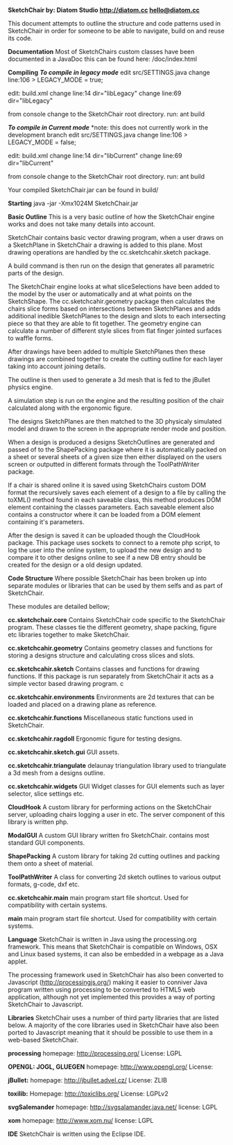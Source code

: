**SketchChair 
by: Diatom Studio
http://diatom.cc
hello@diatom.cc**

This document attempts to outline the structure and code patterns used in SketchChair in order for someone to be able to navigate, build on and reuse its code. 

**Documentation**
Most of SketchChairs custom classes have been documented in a JavaDoc this can be found here:  /doc/index.html

**Compiling**
***To compile in legacy mode***
edit src/SETTINGS.java 
change line:106 > LEGACY_MODE = true;

edit: build.xml
change line:14    dir="libLegacy"
change line:69	  dir="libLegacy" 

from console change to the SketchChair root directory. 
run: ant build

***To compile in Current mode***
*note: this does not currently work in the development branch
edit src/SETTINGS.java 
change line:106 > LEGACY_MODE = false;

edit: build.xml
change line:14    dir="libCurrent"
change line:69	  dir="libCurrent" 

from console change to the SketchChair root directory. 
run: ant build

Your compiled SketchChair.jar can be found in build/


**Starting**
java -jar -Xmx1024M SketchChair.jar

**Basic Outline** 
This is a very basic outline of how the SketchChair engine works and does not take many details into account. 

SketchChair contains basic vector drawing program, when a user draws on a SketchPlane in SketchChair a drawing is added to this plane. Most drawing operations are handled by the cc.sketchcahir.sketch package.  

A build command is then run on the design that generates all parametric parts of the design.

The SketchChair engine looks at what sliceSelections have been added to the  model by the user or automatically and at what points on the SketchShape. The cc.sketchcahir.geometry package then calculates the chairs slice forms based on intersections between SketchPlanes and adds additional inedible SketchPlanes  to the design and slots to each intersecting piece so that they are able to fit together. The geometry engine can calculate a number of different style slices from flat finger jointed surfaces to waffle forms. 

After drawings have been added to multiple SketchPlanes then these drawings are combined together to create the cutting outline for each layer taking into account joining details. 

The outline is then used to generate a 3d mesh that is fed to the jBullet physics engine. 

A simulation step is run on the engine and the resulting position of the chair calculated along with the ergonomic figure. 

The designs SketchPlanes are then matched to the 3D physicaly simulated model and drawn to the screen in the appropriate render mode and position.

When a design is produced a designs SketchOutlines are generated and passed of  to the ShapePacking package where it is automatically packed on a sheet or several sheets of a given size then either displayed on the users screen or outputted in different formats through the ToolPathWriter package. 

If a chair is shared online it is saved using SketchChairs custom DOM format the recursively saves each element of a design to a file by calling the toXML() method found in each saveable class, this method produces DOM element containing the classes parameters. Each saveable element also contains a constructor where it can be loaded from a DOM element containing it's parameters. 

After the design is saved it can be uploaded though the CloudHook package.  This package uses sockets to connect to a remote php script, to log the user into the online system, to upload the new design and to compare it to other designs online to see if a new DB entry should be created for the design or a old design updated. 



**Code Structure**
Where possible SketchChair has been broken up into separate modules or libraries that can be used by them selfs and as part of SketchChair. 

These modules are detailed bellow;
 
**cc.sketchchair.core**
Contains SketchChair code specific to the SketchChair program. These classes tie the different geometry, shape packing, figure etc libraries together to make SketchChair. 

**cc.sketchcahir.geometry**
Contains geometry classes and functions for storing a designs structure and calculating cross slices and slots. 

**cc.sketchcahir.sketch**
Contains classes and functions for drawing functions.  If this package is run separately from SketchChair it acts as a simple vector based drawing program. c

**cc.sketchcahir.environments**
Environments are 2d textures that can be loaded and placed on a drawing plane as reference. 

**cc.sketchcahir.functions**
Miscellaneous static functions used in SketchChair. 

**cc.sketchcahir.ragdoll**
Ergonomic figure for testing designs. 

**cc.sketchcahir.sketch.gui**
GUI assets. 

**cc.sketchcahir.triangulate**
delaunay triangulation library used to triangulate a 3d mesh from a  designs outline. 

**cc.sketchcahir.widgets**
GUI Widget classes for GUI elements such as layer selector, slice settings etc. 

**CloudHook**
A custom library for performing actions on the SketchChair server, uploading chairs logging a user in etc.  The server component of this library is written php. 

**ModalGUI**
A custom GUI library written fro SketchChair. contains most standard GUI components. 

**ShapePacking**
A custom library for taking 2d cutting outlines and packing them onto a sheet of material. 

**ToolPathWriter**
A class for converting 2d sketch outlines to various output formats, g-code, dxf etc. 

**cc.sketchcahir.main**
main program start file shortcut. Used for compatibility with certain systems. 

**main**
main program start file shortcut. Used for compatibility with certain systems. 



**Language**
SketchChair is written in Java using the processing.org framework. This means that SketchChair is compatible on Windows, OSX and Linux based systems, it can also be embedded in a webpage as a Java applet.

The processing framework used in SketchChair has also been converted to Javascript  (http://processingjs.org/) making it easier to conniver Java program written using processing to be converted to HTML5 web application, although not yet implemented this provides a way of porting SketchChair to Javascript. 



**Libraries**
SketchChair uses a number of third party libraries that are listed below. 
A majority of the core libraries used in SketchChair have also been ported to Javascript meaning that it should be possible to use them in a web-based SketchChair. 

**processing** 
homepage: http://processing.org/
License:  LGPL 

**OPENGL: JOGL, GLUEGEN**
homepage: http://www.opengl.org/
License:  

**jBullet:** 
homepage: http://jbullet.advel.cz/
License: ZLIB

**toxilib:**
Homepage: http://toxiclibs.org/
License: LGPLv2

**svgSalemander**
homepage: http://svgsalamander.java.net/
license: LGPL 

**xom**
homepage: http://www.xom.nu/
license:  LGPL



**IDE**
SketchChair is written using the Eclipse IDE.

